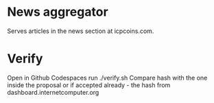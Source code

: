 # News aggregator

Serves articles in the news section at icpcoins.com.

# Verify

Open in Github Codespaces
run ./verify.sh
Compare hash with the one inside the proposal or if accepted already - the hash from dashboard.internetcomputer.org
